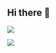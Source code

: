 ## Hi there 👋




![](https://media1.tenor.com/m/lnZlbZgoyUoAAAAd/umbreon-mega-kot.gif)


![](https://media1.tenor.com/m/chEPPszbkUoAAAAC/mega-kot-umbreon.gif)

